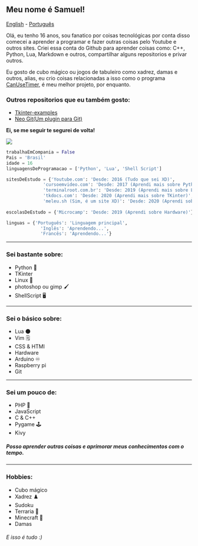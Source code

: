## Meu nome é Samuel!

[English](https://github.com/Samuel-de-Oliveira/Samuel-de-Oliveira) - [Português](https://github.com/Samuel-de-Oliveira/Samuel-de-Oliveira/blob/main/LEIA-ME.md)

Olá, eu tenho 16 anos, sou fanatico por coisas tecnológicas por conta disso comecei
a aprender a programar e fazer outras coisas pelo Youtube e outros sites. Criei essa
conta do Github para aprender coisas como: C++, Python, Lua, Markdown e outros, 
compartilhar alguns repositorios e privar outros.

Eu gosto de cubo mágico ou jogos de tabuleiro como xadrez, damas e outros, alias, eu
crio coisas relacionadas a isso como o programa [CanUseTimer](https://github.com/Samuel-de-Oliveira/CanUseTimer),
é meu melhor projeto, por enquanto.

### Outros repositorios que eu também gosto:

- [Tkinter-examples](https://github.com/Samuelde-de-Oliveira/tkinter-examples)
- [Neo Git(Um plugin para Git)](https://github.com/Samuel-de-Oliveira/neo-git)

**Ei, se me seguir te segurei de volta!**

<img src="https://github-readme-stats.vercel.app/api/top-langs/?username=samuel-de-oliveira&layout=compact&langs_count=10&theme=darcula">

``` Python
trabalhaEmCompania = False
Pais = 'Brasil'
idade = 16
linguagensDeProgramacao = ['Python', 'Lua', 'Shell Script']

sitesDeEstudo = {'Youtube.com': 'Desde: 2016 (Tudo que sei XD)',
              'cursoemvideo.com': 'Desde: 2017 (Aprendi mais sobre Python e o básico do Linux)',
              'terminalroot.com.br': 'Desde: 2019 (Aprendi mais sobre Linux)',
              'tkdocs.com': 'Desde: 2020 (Aprendi mais sobre TKinter)',
              'meleu.sh (Sim, é um site XD)': 'Desde: 2020 (Aprendi sobre ShellScript)'}
              
escolasDeEstudo = {'Microcamp': 'Desde: 2019 (Aprendi sobre Hardware)'}

linguas = {'Português': 'Linguagem principal', 
             'Inglês': 'Aprendendo...',
             'Francês': 'Aprendendo...'}
```
---
### Sei bastante sobre:
- Python 🐍
- TKinter
- Linux 🐧
- photoshop ou gimp 🖌️
- ShellScript 🖥️

---
### Sei o básico sobre:
- Lua 🌑
- Vim 🗒️
- CSS & HTMl
- Hardware
- Arduino ♾️
- Raspberry pi
- Git

---
### Sei um pouco de:
- PHP 🐘
- JavaScript
- C & C++
- Pygame 🕹️
- Kivy

##### Posso aprender outras coisas e aprimorar meus conhecimentos com o tempo.

---
### Hobbies:
- Cubo mágico
- Xadrez ♟️
- Sudoku
- Terraria 🌳
- Minecraft 🏹
- Damas

###### *E isso é tudo :)*
